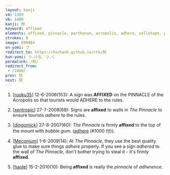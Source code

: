 ```yaml
---
layout: kanji
v4: 1303
v6: 1400
kanji: 附
keyword: affixed
elements: affixed, pinnacle, parthenon, acropolis, adhere, sellotape, person, glue
strokes: 8
image: E99984
on-yomi: フ
redirect_to: https://hochanh.github.io/rtk/附
kun-yomi: つ.ける、つ.く
permalink: /附/
redirect_from:
 - /1400/
prev: 防
next: 院
---
```


1) [<a href="http://kanji.koohii.com/profile/ruuku35">ruuku35</a>] 12-6-2006(153): A sign was<strong> AFFIXED</strong> on the PINNACLE of the Acropolis so that tourists would ADHERE to the rules.

2) [<a href="http://kanji.koohii.com/profile/xentropic">xentropic</a>] 27-7-2008(68): Signs are<strong> affixed</strong> to walls in <em>The Pinnacle</em> to ensure tourists <em>adhere</em> to the rules.

3) [<a href="http://kanji.koohii.com/profile/dingomick">dingomick</a>] 27-8-2007(60): <em>The Pinnacle</em> is firmly<strong> affixed</strong> to the top of the mount with <em>bubble gum</em>. (<a href="../v4/1000.html">adhere</a> (#1000 付)).

4) [<a href="http://kanji.koohii.com/profile/Meconium">Meconium</a>] 1-6-2009(14): At <em>The Pinnacle</em>, they use the best quality glue to make sure things <em>adhere</em> properly. If you see a sign <em>adhered</em> to the wall of <em>The Pinnacle</em>, don&#039;t bother trying to steal it - it&#039;s firmly<strong> affixed</strong>.

5) [<a href="http://kanji.koohii.com/profile/haole">haole</a>] 15-2-2010(10): Being<strong> affixed</strong> is really the <em>pinnacle</em> of <em>adherence</em>.

